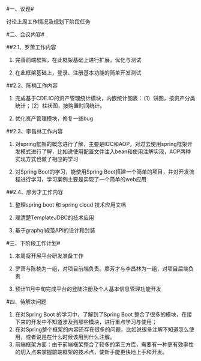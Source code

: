 #一、议题#

讨论上周工作情况及规划下阶段任务

#二、会议内容#

##2.1、罗萧工作内容

1. 完善前端框架，在此框架基础上进行扩展，优化与测试

2. 在此框架基础上，登录、注册基本功能的简单开发测试


##2.2、陈楠工作内容

1. 完成基于CDE.IO的资产管理统计模块，内嵌统计图表：（1）饼图，按资产分类统计；（2）柱状图，按购置时间统计。

2. 优化资产管理模块，修复一些bug


##2.3、李昌林工作内容

1. 对spring框架的概念进行了解，主要是IOC和AOP。对过去使用spring框架开发模式进行了解，比如说使用配置文件注入bean和使用注解实现，AOP两种实现方式也做了相应的学习

2. 对Spring Boot的学习，能使用Spring Boot搭建一个简单的项目，并对开发流程进行学习，学习案例主要是实现了一个简单的web应用


##2.4、廖芳才工作内容

1. 整理spring boot 和 spring cloud 技术应用文档

2. 理清楚TemplateJDBC的技术应用

3. 基于graphql规范API的设计和封装 

#三、下阶段工作计划#


1. 本周将开展平台研发准备工作

2. 罗萧与陈楠为一组，对项目前端负责。廖芳才与李昌林为一组，对项目后端负责

3. 预计11月中旬完成平台的登陆注册及个人基本信息管理功能开发
	
	
#四、待解决问题
 
1. 在对Spring Boot 的学习中，了解到了Spring Boot 整合了很多的模块，在接下来的开发中不知道涉及到那些模块，进行重点学习与使用； 
2. 在对Spring整个框架的内容还存在很多的问题，比如说很多注解不知道怎么使用，或者说是在什么时候该用到什么注解。
3. 前端框架方面：由于前端框架整合了较多的第三方库，需要有一种更有效率性的切入点来掌握前端框架的技术点，使新手能更快地上手和开发。

		






